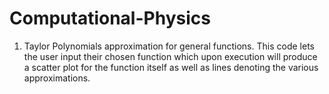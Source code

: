 # Computational-Physics
1. Taylor Polynomials approximation for general functions.
This code lets the user input their chosen function which upon execution will produce a scatter plot for the function itself as well as lines denoting the various approximations.
